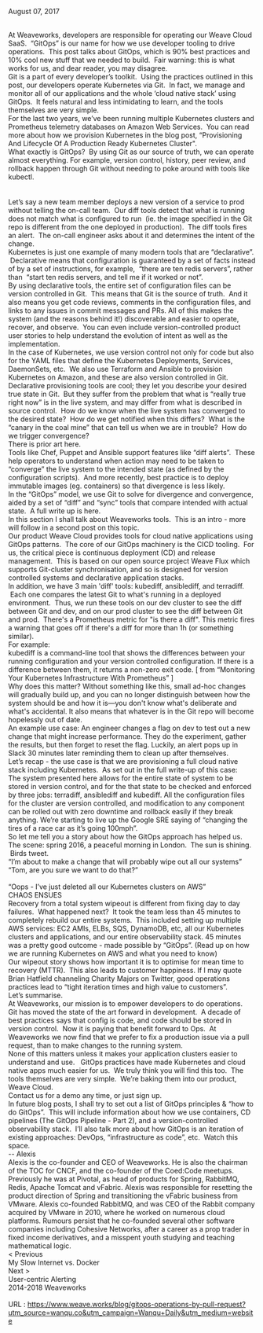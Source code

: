   
August 07,
          2017
        
 <br/>   At Weaveworks, developers are responsible for operating our Weave Cloud SaaS.  “GitOps” is our name for how we use developer tooling to drive operations.  This post talks about GitOps, which is 90% best practices and 10% cool new stuff that we needed to build.  Fair warning: this is what works for us, and dear reader, you may disagree.
 <br/>   Git is a part of every developer’s toolkit.  Using the practices outlined in this post, our developers operate Kubernetes via Git.  In fact, we manage and monitor all of our applications and the whole ‘cloud native stack’ using GitOps.  It feels natural and less intimidating to learn, and the tools themselves are very simple. 
 <br/>   For the last two years, we’ve been running multiple Kubernetes clusters and Prometheus telemetry databases on Amazon Web Services.  You can read more about how we provision Kubernetes in the blog post, “Provisioning And Lifecycle Of A Production Ready Kubernetes Cluster".
 <br/>   What exactly is GitOps?  By using Git as our source of truth, we can operate almost everything. For example, version control, history, peer review, and rollback happen through Git without needing to poke around with tools like kubectl. 
 <br/>   
 <br/>   Let’s say a new team member deploys a new version of a service to prod without telling the on-call team.  Our diff tools detect that what is running does not match what is configured to run  (ie. the image specified in the Git repo is different from the one deployed in production).  The diff tools fires an alert.  The on-call engineer asks about it and determines the intent of the change.  
 <br/>   Kubernetes is just one example of many modern tools that are “declarative”.  Declarative means that configuration is guaranteed by a set of facts instead of by a set of instructions, for example,  “there are ten redis servers”, rather than  “start ten redis servers, and tell me if it worked or not”.  
 <br/>   By using declarative tools, the entire set of configuration files can be version controlled in Git.  This means that Git is the source of truth.  And it also means you get code reviews, comments in the configuration files, and links to any issues in commit messages and PRs. All of this makes the system (and the reasons behind it!) discoverable and easier to operate, recover, and observe.  You can even include version-controlled product user stories to help understand the evolution of intent as well as the implementation.
 <br/>   In the case of Kubernetes, we use version control not only for code but also for the YAML files that define the Kubernetes Deployments, Services, DaemonSets, etc.  We also use Terraform and Ansible to provision Kubernetes on Amazon, and these are also version controlled in Git.  
 <br/>   Declarative provisioning tools are cool; they let you describe your desired true state in Git.  But they suffer from the problem that what is “really true right now” is in the live system, and may differ from what is described in source control.  How do we know when the live system has converged to the desired state?  How do we get notified when this differs?  What is the “canary in the coal mine” that can tell us when we are in trouble?  How do we trigger convergence?
 <br/>   There is prior art here.  
 <br/>   Tools like Chef, Puppet and Ansible support features like “diff alerts”.  These help operators to understand when action may need to be taken to “converge” the live system to the intended state (as defined by the configuration scripts).  And more recently, best practice is to deploy immutable images (eg. containers) so that divergence is less likely.
 <br/>   In the “GitOps” model, we use Git to solve for divergence and convergence, aided by a set of “diff” and “sync” tools that compare intended with actual state.  A full write up is here.
 <br/>   In this section I shall talk about Weaveworks tools.  This is an intro - more will follow in a second post on this topic.
 <br/>   Our product Weave Cloud provides tools for cloud native applications using GitOps patterns.  The core of our GitOps machinery is the CICD tooling.  For us, the critical piece is continuous deployment (CD) and release management.  This is based on our open source project Weave Flux which supports Git-cluster synchronisation, and so is designed for version controlled systems and declarative application stacks.
 <br/>   In addition, we have 3 main 'diff' tools: kubediff, ansiblediff, and terradiff.  Each one compares the latest Git to what's running in a deployed environment.  Thus, we run these tools on our dev cluster to see the diff between Git and dev, and on our prod cluster to see the diff between Git and prod.  There's a Prometheus metric for "is there a diff". This metric fires a warning that goes off if there's a diff for more than 1h (or something similar).
 <br/>   For example:
 <br/>   kubediff is a command-line tool that shows the differences between your running configuration and your version controlled configuration. If there is a difference between them, it returns a non-zero exit code. [ from “Monitoring Your Kubernetes Infrastructure With Prometheus” ]
 <br/>   Why does this matter? Without something like this, small ad-hoc changes will gradually build up, and you can no longer distinguish between how the system should be and how it is—you don't know what's deliberate and what's accidental. It also means that whatever is in the Git repo will become hopelessly out of date.
 <br/>   An example use case: An engineer changes a flag on dev to test out a new change that might increase performance. They do the experiment, gather the results, but then forget to reset the flag. Luckily, an alert pops up in Slack 30 minutes later reminding them to clean up after themselves.
 <br/>   Let’s recap - the use case is that we are provisioning a full cloud native stack including Kubernetes.  As set out in the full write-up of this case:
 <br/>   The system presented here allows for the entire state of system to be stored in version control, and for the that state to be checked and enforced by three jobs: terradiff, ansiblediff and kubediff. All the configuration files for the cluster are version controlled, and modification to any component can be rolled out with zero downtime and rollback easily if they break anything. We’re starting to live up the Google SRE saying of “changing the tires of a race car as it’s going 100mph”.
 <br/>   So let me tell you a story about how the GitOps approach has helped us.
 <br/>   The scene: spring 2016, a peaceful morning in London.  The sun is shining.  Birds tweet.
 <br/>   “I’m about to make a change that will probably wipe out all our systems”
 <br/>   “Tom, are you sure we want to do that?”
 <br/>   <click>
 <br/>   “Oops - I’ve just deleted all our Kubernetes clusters on AWS”
 <br/>   CHAOS ENSUES
 <br/>   Recovery from a total system wipeout is different from fixing day to day failures.  What happened next?  It took the team less than 45 minutes to completely rebuild our entire systems.  This included setting up multiple AWS services: EC2 AMIs, ELBs, SQS, DynamoDB, etc, all our Kubernetes clusters and applications, and our entire observability stack. 45 minutes was a pretty good outcome - made possible by “GitOps”. (Read up on how we are running Kubernetes on AWS and what you need to know) <br/>   Our wipeout story shows how important it is to optimise for mean time to recovery (MTTR).  This also leads to customer happiness. If I may quote Brian Hatfield channeling Charity Majors on Twitter, good operations practices lead to “tight iteration times and high value to customers”.
 <br/>   Let’s summarise.
 <br/>   At Weaveworks, our mission is to empower developers to do operations.  
 <br/>   Git has moved the state of the art forward in development.  A decade of best practices says that config is code, and code should be stored in version control.  Now it is paying that benefit forward to Ops.  At Weaveworks we now find that we prefer to fix a production issue via a pull request, than to make changes to the running system.
 <br/>   None of this matters unless it makes your application clusters easier to understand and use.   GitOps practices have made Kubernetes and cloud native apps much easier for us.  We truly think you will find this too.  The tools themselves are very simple.  We’re baking them into our product, Weave Cloud.  
 <br/>   Contact us for a demo any time, or just sign up. 
 <br/>   In future blog posts, I shall try to set out a list of GitOps principles & “how to do GitOps”.  This will include information about how we use containers, CD pipelines (The GitOps Pipeline - Part 2), and a version-controlled observability stack.  I’ll also talk more about how GitOps is an iteration of existing approaches: DevOps, “infrastructure as code”, etc.  Watch this space.
 <br/>   -- Alexis <br/>   Alexis is the co-founder and CEO of Weaveworks.  He is also the chairman of the TOC for CNCF, and the co-founder of the Coed:Code meetups. Previously he was at Pivotal, as head of products for Spring, RabbitMQ, Redis, Apache Tomcat and vFabric.  Alexis was responsible for resetting the product direction of Spring and transitioning the vFabric business from VMware. Alexis co-founded RabbitMQ, and was CEO of the Rabbit company acquired by VMware in 2010, where he worked on numerous cloud platforms. Rumours persist that he co-founded several other software companies including Cohesive Networks, after a career as a prop trader in fixed income derivatives, and a misspent youth studying and teaching mathematical logic.  <br/>   < Previous <br/>   My Slow Internet vs. Docker <br/>   Next > <br/>   User-centric Alerting <br/>   2014-2018 Weaveworks <br/>  
 URL : https://www.weave.works/blog/gitops-operations-by-pull-request?utm_source=wanqu.co&utm_campaign=Wanqu+Daily&utm_medium=website